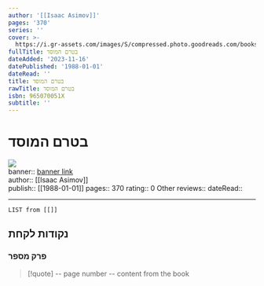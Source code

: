 ```yaml
---
author: '[[Isaac Asimov]]'
pages: '370'
series: ''
cover: >-
  https://i.gr-assets.com/images/S/compressed.photo.goodreads.com/books/1477656508l/32799340.jpg
fullTitle: בטרם המוסד
dateAdded: '2023-11-16'
datePublished: '1988-01-01'
dateRead: ''
title: בטרם המוסד
rawTitle: בטרם המוסד
isbn: 965070051X
subtitle: ''
---
```

# בטרם המוסד

![](https:&#x2F;&#x2F;i.gr-assets.com&#x2F;images&#x2F;S&#x2F;compressed.photo.goodreads.com&#x2F;books&#x2F;1477656508l&#x2F;32799340.jpg)  
banner:: [banner link](https:&#x2F;&#x2F;i.gr-assets.com&#x2F;images&#x2F;S&#x2F;compressed.photo.goodreads.com&#x2F;books&#x2F;1477656508l&#x2F;32799340.jpg)  
author:: [[Isaac Asimov]]  
publish:: [[1988-01-01]]
pages:: 370
rating:: 0 
Other reviews:: 
dateRead:: 

<hr  style="clear:both"/>



```dataview
LIST from [[]]
```

## נקודות לקחת 

### פרק מספר
> [!quote] -- page number -- 
>  content from the book




```